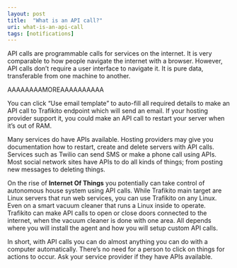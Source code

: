 ```yaml
---
layout: post
title:  "What is an API call?"
uri: what-is-an-api-call
tags: [notifications]
---
```


API calls are programmable calls for services on the internet. It is very comparable to how people navigate the internet with a browser. However, API calls don’t require a user interface to navigate it. It is pure data, transferable from one machine to another.

AAAAAAAAMOREAAAAAAAAAA

You can click “Use email template” to auto-fill all required details to make an API call to Trafikito endpoint which will send an email. If your hosting provider support it, you could make an API call to restart your server when it’s out of RAM.

Many services do have APIs available. Hosting providers may give you documentation how to restart, create and delete servers with API calls. Services such as Twilio can send SMS or make a phone call using APIs. Most social network sites have APIs to do all kinds of things; from posting new messages to deleting things.

On the rise of **Internet Of Things** you potentially can take control of autonomous house system using API calls. While Trafikito main target are Linux servers that run web services, you can use Trafikito on any Linux. Even on a smart vacuum cleaner that runs a Linux inside to operate. Trafikito can make API calls to open or close doors connected to the internet, when the vacuum cleaner is done with one area. All depends where you will install the agent and how you will setup custom API calls.

In short, with API calls you can do almost anything you can do with a computer automatically. There’s no need for a person to click on things for actions to occur. Ask your service provider if they have APIs available.